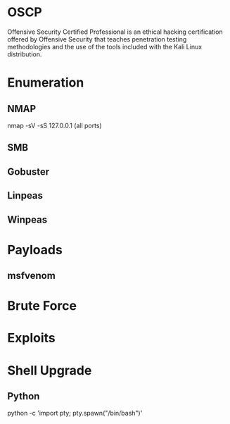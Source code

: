 # OSCP
Offensive Security Certified Professional is an ethical hacking certification offered by Offensive Security that teaches penetration testing methodologies and the use of the tools included with the Kali Linux distribution.
# Enumeration
## NMAP
nmap -sV -sS 127.0.0.1 (all ports)
## SMB
## Gobuster
## Linpeas
## Winpeas
# Payloads
## msfvenom
# Brute Force
# Exploits
# Shell Upgrade
## Python
python -c 'import pty; pty.spawn("/bin/bash")'

